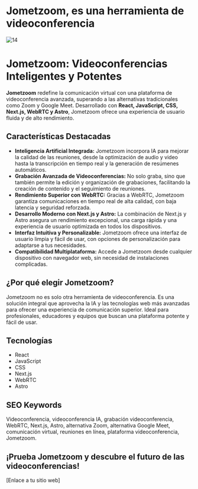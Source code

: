 # Jometzoom, es una herramienta de videoconferencia

![14](https://github.com/user-attachments/assets/c6b882f8-fbec-4561-b73e-e8cfd733944d)
# Jometzoom: Videoconferencias Inteligentes y Potentes

**Jometzoom** redefine la comunicación virtual con una plataforma de videoconferencia avanzada, superando a las alternativas tradicionales como Zoom y Google Meet. Desarrollado con **React, JavaScript, CSS, Next.js, WebRTC y Astro**, Jometzoom ofrece una experiencia de usuario fluida y de alto rendimiento.

## Características Destacadas

* **Inteligencia Artificial Integrada:** Jometzoom incorpora IA para mejorar la calidad de las reuniones, desde la optimización de audio y video hasta la transcripción en tiempo real y la generación de resúmenes automáticos.
* **Grabación Avanzada de Videoconferencias:** No solo graba, sino que también permite la edición y organización de grabaciones, facilitando la creación de contenido y el seguimiento de reuniones.
* **Rendimiento Superior con WebRTC:** Gracias a WebRTC, Jometzoom garantiza comunicaciones en tiempo real de alta calidad, con baja latencia y seguridad reforzada.
* **Desarrollo Moderno con Next.js y Astro:** La combinación de Next.js y Astro asegura un rendimiento excepcional, una carga rápida y una experiencia de usuario optimizada en todos los dispositivos.
* **Interfaz Intuitiva y Personalizable:** Jometzoom ofrece una interfaz de usuario limpia y fácil de usar, con opciones de personalización para adaptarse a tus necesidades.
* **Compatibilidad Multiplataforma:** Accede a Jometzoom desde cualquier dispositivo con navegador web, sin necesidad de instalaciones complicadas.

## ¿Por qué elegir Jometzoom?

Jometzoom no es solo otra herramienta de videoconferencia. Es una solución integral que aprovecha la IA y las tecnologías web más avanzadas para ofrecer una experiencia de comunicación superior. Ideal para profesionales, educadores y equipos que buscan una plataforma potente y fácil de usar.

## Tecnologías

* React
* JavaScript
* CSS
* Next.js
* WebRTC
* Astro

## SEO Keywords

Videoconferencia, videoconferencia IA, grabación videoconferencia, WebRTC, Next.js, Astro, alternativa Zoom, alternativa Google Meet, comunicación virtual, reuniones en línea, plataforma videoconferencia, Jometzoom.

## ¡Prueba Jometzoom y descubre el futuro de las videoconferencias!

[Enlace a tu sitio web]

